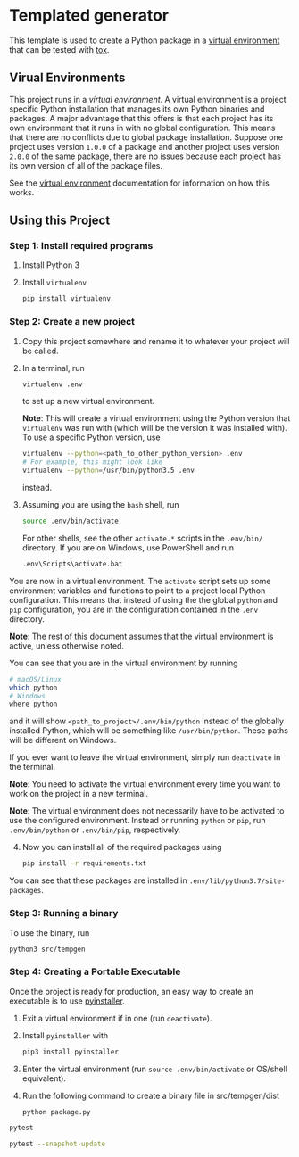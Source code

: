 # Templated generator

This template is used to create a Python package in a [virtual environment]
that can be tested with [tox].

## Virual Environments

This project runs in a _virtual environment_. A virtual environment is a
project specific Python installation that manages its own Python binaries and
packages. A major advantage that this offers is that each project has its own
environment that it runs in with no global configuration. This means that there
are no conflicts due to global package installation. Suppose one project uses
version `1.0.0` of a package and another project uses version `2.0.0` of
the same package, there are no issues because each project has its own version
of all of the package files.

See the [virtual environment] documentation for information on how this works.

## Using this Project

### Step 1: Install required programs

1.  Install Python 3
2.  Install `virtualenv`

    ```sh
    pip install virtualenv
    ```

### Step 2: Create a new project

1.  Copy this project somewhere and rename it to whatever your project will be
    called.
2.  In a terminal, run

    ```sh
    virtualenv .env
    ```

    to set up a new virtual environment.

    **Note**: This will create a virtual environment using the Python version
    that `virtualenv` was run with (which will be the version it was installed
    with). To use a specific Python version, use

    ```sh
    virtualenv --python=<path_to_other_python_version> .env
    # For example, this might look like
    virtualenv --python=/usr/bin/python3.5 .env
    ```

    instead.
3.  Assuming you are using the `bash` shell, run

    ```sh
    source .env/bin/activate
    ```

    For other shells, see the other `activate.*` scripts in the `.env/bin/`
    directory. If you are on Windows, use PowerShell and run

    ```sh
    .env\Scripts\activate.bat
    ```

You are now in a virtual environment. The `activate` script sets up some
environment variables and functions to point to a project local Python
configuration. This means that instead of using the the global `python` and
`pip` configuration, you are in the configuration contained in the `.env`
directory.

**Note**: The rest of this document assumes that the virtual environment is
active, unless otherwise noted.

You can see that you are in the virtual environment by running

```sh
# macOS/Linux
which python
# Windows
where python
```

and it will show `<path_to_project>/.env/bin/python` instead of the globally
installed Python, which will be something like `/usr/bin/python`. These paths
will be different on Windows.

If you ever want to leave the virtual environment, simply run `deactivate` in
the terminal.

**Note**: You need to activate the virtual environment every time you want to
work on the project in a new terminal.

**Note**: The virtual environment does not necessarily have to be activated to
use the configured environment. Instead or running `python` or `pip`, run
`.env/bin/python` or `.env/bin/pip`, respectively.

4.  Now you can install all of the required packages using

    ```sh
    pip install -r requirements.txt
    ```

You can see that these packages are installed in
`.env/lib/python3.7/site-packages`.

### Step 3: Running a binary

To use the binary, run

```sh
python3 src/tempgen
```

### Step 4: Creating a Portable Executable

Once the project is ready for production, an easy way to create an executable
is to use [pyinstaller].

1.  Exit a virtual environment if in one (run `deactivate`).
2.  Install `pyinstaller` with

    ```sh
    pip3 install pyinstaller
    ```

3.  Enter the virtual environment (run `source .env/bin/activate` or OS/shell
    equivalent).
4.  Run the following command to create a binary file in src/tempgen/dist

    ```sh
    python package.py
    ```


```sh
pytest
```

```sh
pytest --snapshot-update
```


[GitHub]: https://github.com/
[pyinstaller]: http://www.pyinstaller.org/
[pytest]: https://pytest.org/
[tox]: https://github.com/tox-dev/tox
[virtual environment]: https://docs.python.org/3/tutorial/venv.html
